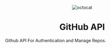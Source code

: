 
<p align="center">
  <img alt="octocat" src="https://github.githubassets.com/images/icons/emoji/octocat.png" />
  <h1 align="center">GitHub API</h1>
</p>

Github API For Authentication and Manage Repos.
